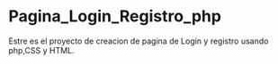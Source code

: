 # Pagina_Login_Registro_php
Estre es el proyecto de creacion de pagina de Login y registro usando php,CSS y HTML.
